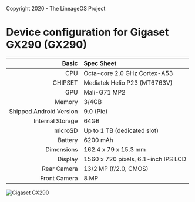 Copyright 2020 - The LineageOS Project

Device configuration for Gigaset GX290 (GX290)
==================================

Basic   | Spec Sheet
-------:|:-------------------------
CPU     | Octa-core 2.0 GHz Cortex-A53
CHIPSET | Mediatek Helio P23 (MT6763V)
GPU     | Mali-G71 MP2
Memory  | 3/4GB
Shipped Android Version | 9.0 (Pie)
Internal Storage | 64GB
microSD | Up to 1 TB (dedicated slot)
Battery | 6200 mAh
Dimensions | 162.4 x 79 x 15.3 mm
Display | 1560 x 720 pixels, 6.1-inch IPS LCD
Rear Camera  | 13/2 MP (f/2.0, CMOS)
Front Camera | 8 MP

![Gigaset GX290](https://www.gigaset.com/media/catalog/product/cache/36/image/1800x/040ec09b1e35df139433887a97daa66f/g/x/gx290-plus_back_front_low-res_1.jpg "Gigaset GX290")
